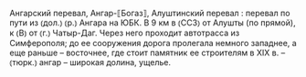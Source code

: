 ---
---

Ангарский перевал, Ангар-⟦Богаз⟧, Алуштинский перевал
: перевал по пути из ⦅дол.⦆ ⦅р.⦆ Ангара на ЮБК. В 9 км в ⦅ССЗ⦆ от Алушты (по прямой), к ⦅В⦆ от ⦅г.⦆ Чатыр-Даг. Через него проходит автотрасса из Симферополя; до ее сооружения дорога пролегала немного западнее, а еще раньше – восточнее, где стоит памятник ее строителям в XIX в. – ⦅тюрк.⦆ ангар – широкая долина, ущелье.
